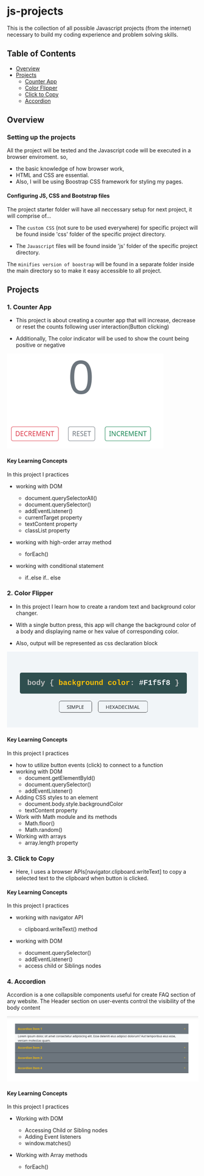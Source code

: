 # js-projects

This is the collection of all possible Javascript projects (from the internet) necessary to build my coding experience and problem solving skills.

## Table of Contents

- [Overview](#overview)
- [Projects](#projects)
  - [Counter App](#1-counter-app)
  - [Color Flipper](#2-color-flipper)
  - [Click to Copy](#3-click-to-copy)
  - [Accordion]()

## Overview

### Setting up the projects

All the project will be tested and the Javascript code will be executed in a browser enviroment. so,

- the basic knowledge of how browser work,
- HTML and CSS are essential.
- Also, I will be using Boostrap CSS framework for styling my pages.

#### Configuring JS, CSS and Bootstrap files

The project starter folder will have all neccessary setup for next project, it will comprise of...

- The `custom CSS` (not sure to be used everywhere) for specific project will be found inside 'css' folder of the specific project directory.

- The `Javascript` files will be found inside 'js' folder of the specific project directory.

The `minifies version of boostrap` will be found in a separate folder inside the main directory so to make it easy accessible to all project.

## Projects

### 1. Counter App

- This project is about creating a counter app that will increase, decrease or reset the counts following user interaction(Button clicking)

- Additionally, The color indicator will be used to show the count being positive or negative

![Screenshot](/%231-counter-app/counter-app.png?raw=true "counter App")

#### Key Learning Concepts

In this project I practices

- working with DOM
  - document.querySelectorAll()
  - document.querySelector()
  - addEventListener()
  - currentTarget property
  - textContent property
  - classList property
- working with high-order array method

  - forEach()

- working with conditional statement
  - if..else if.. else

### 2. Color Flipper

- In this project I learn how to create a random text and background color changer.

- With a single button press, this app will change the background color of a body and displaying name or hex value of corresponding color.

- Also, output will be represented as css declaration block

![Screenshot](/%232-color-flipper/color-flipper.png)

#### Key Learning Concepts

In this project I practices

- how to utilize button events (click) to connect to a function
- working with DOM
  - document.getElementById()
  - document.querySelector()
  - addEventListener()
- Adding CSS styles to an element
  - document.body.style.backgroundColor
  - textContent property
- Work with Math module and its methods
  - Math.floor()
  - Math.random()
- Working with arrays
  - array.length property

### 3. Click to Copy

- Here, I uses a browser APIs[navigator.clipboard.writeText] to copy a selected text to the clipboard when button is clicked.

#### Key Learning Concepts

In this project I practices

- working with navigator API

  - clipboard.writeText() method

- working with DOM
  - document.querySelector()
  - addEventListener()
  - access child or Siblings nodes

### 4. Accordion

Accordion is a one collapsible components useful for create FAQ section of any website. The Header section on user-events control the visibility of the body content

![screenshot](/%234-accordion/screenshot.png)

#### Key Learning Concepts

In this project I practices

- Working with DOM

  - Accessing Child or Sibling nodes
  - Adding Event listeners
  - window.matches()

- Working with Array methods
  - forEach()

